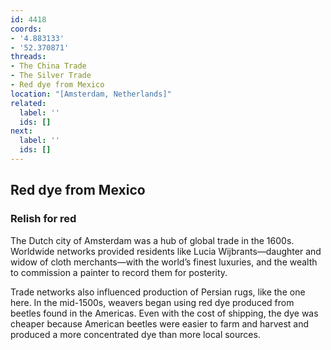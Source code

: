 ```yaml
---
id: 4418
coords:
- '4.883133'
- '52.370871'
threads:
- The China Trade
- The Silver Trade
- Red dye from Mexico
location: "[Amsterdam, Netherlands]"
related:
  label: ''
  ids: []
next:
  label: ''
  ids: []
---
```


## Red dye from Mexico

### Relish for red

The Dutch city of Amsterdam was a hub of global trade in the 1600s. Worldwide networks provided residents like Lucia Wijbrants—daughter and widow of cloth merchants—with the world’s finest luxuries, and the wealth to commission a painter to record them for posterity.

Trade networks also influenced production of Persian rugs, like the one here. In the mid-1500s, weavers began using red dye produced from beetles found in the Americas. Even with the cost of shipping, the dye was cheaper because American beetles were easier to farm and harvest and produced a more concentrated dye than more local sources. 

